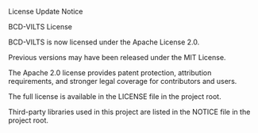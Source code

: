 License Update Notice

BCD-VILTS License

BCD-VILTS is now licensed under the Apache License 2.0.

Previous versions may have been released under the MIT License.

The Apache 2.0 license provides patent protection, attribution requirements, and stronger legal coverage for contributors and users.

The full license is available in the LICENSE file in the project root.

Third-party libraries used in this project are listed in the NOTICE file in the project root.
